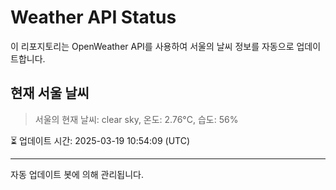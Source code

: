 
# Weather API Status

이 리포지토리는 OpenWeather API를 사용하여 서울의 날씨 정보를 자동으로 업데이트합니다.

## 현재 서울 날씨
> 서울의 현재 날씨: clear sky, 온도: 2.76°C, 습도: 56%

⏳ 업데이트 시간: 2025-03-19 10:54:09 (UTC)

---
자동 업데이트 봇에 의해 관리됩니다.
